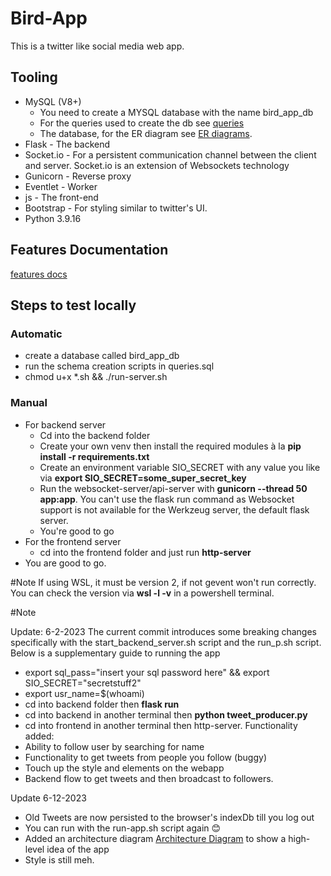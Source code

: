 # Bird-App
This is a twitter like social media web app.
## Tooling
- MySQL (V8+)
  + You need to create a MYSQL database with the name bird_app_db
  + For the queries used to create the db see [queries](https://github.com/DCWhiteSnake/Bird-App/blob/main/queries.sql "SQL queries")
  + The database, for the ER diagram see [ER diagrams](https://github.com/DCWhiteSnake/Bird-App/blob/main/EntityDiagrams.png "Entity relationship diagrams").
- Flask - The backend
- Socket.io - For a persistent communication channel between the client and server. Socket.io is an extension of Websockets technology
- Gunicorn - Reverse proxy
- Eventlet - Worker
- js - The front-end
- Bootstrap - For styling similar to twitter's UI.
- Python 3.9.16

## Features Documentation
[features docs](https://docs.google.com/document/d/1RQ72CZiRPJc57sB8Fo55bvQZwyeNnT3A826h4QdkBfc/edit?usp=sharing "Features to be implemented")

## Steps to test locally
### Automatic
- create a database called bird_app_db
- run the schema creation scripts in queries.sql
- chmod u+x *.sh && ./run-server.sh

### Manual
- For backend server 
  + Cd into the backend folder
  + Create your own venv then install the required modules à la **pip install -r requirements.txt**
  + Create an environment variable SIO_SECRET with any value you like via **export SIO_SECRET=some_super_secret_key**
  + Run the websocket-server/api-server with **gunicorn --thread 50 app:app**. You can't use the flask run command as Websocket support is not available for the Werkzeug server, the default flask server.
  + You're good to go
- For the frontend server
  + cd into the frontend folder and just run **http-server**
- You are good to go.


#Note
If using WSL, it must be version 2, if not gevent won't run correctly. You can check the version via **wsl -l -v** in a powershell terminal.

#Note 

Update: 6-2-2023
The current commit introduces some breaking changes specifically with the start_backend_server.sh script and the run_p.sh script. Below is a supplementary guide to running the app
- export sql_pass="insert your sql password here" && export SIO_SECRET="secretstuff2"
- export usr_name=$(whoami)
- cd into backend folder then **flask run**
- cd into backend in another terminal then **python tweet_producer.py**
- cd into frontend in another terminal then http-server.
Functionality added:
 - Ability to follow user by searching for name
 - Functionality to get tweets from people you follow (buggy)
 - Touch up the style and elements on the webapp
 - Backend flow to get tweets and then broadcast to followers.

Update 6-12-2023
- Old Tweets are now persisted to the browser's indexDb till you log out
- You can run with the run-app.sh script again 😊
- Added an architecture diagram [Architecture Diagram](https://github.com/DCWhiteSnake/Bird-App/blob/main/Architecture.png "Architecture diagram") to show a high-level idea of the app
- Style is still meh.
